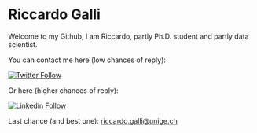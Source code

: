 # Riccardo Galli

Welcome to my Github, I am Riccardo, partly Ph.D. student and partly data scientist.

You can contact me here (low chances of reply):

[![Twitter Follow](https://img.shields.io/badge/Twitter-1DA1F2?style=for-the-badge&logo=twitter&logoColor=white)](https://twitter.com/riccardomgalli)

Or here (higher chances of reply):

[![Linkedin Follow](https://img.shields.io/badge/LinkedIn-0077B5?style=for-the-badge&logo=linkedin&logoColor=white)](https://www.linkedin.com/in/riccardo-mattia-galli-689281156/)

Last chance (and best one):
<riccardo.galli@unige.ch>

